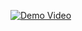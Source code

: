 [![Demo Video]([![image](https://github.com/user-attachments/assets/bf9b2282-70a3-409b-a933-5822cbb48406)
)]([https://www.youtube.com/watch?v=VIDEO_ID](https://youtu.be/0Mq1Jcp7w7M)](https://www.youtube.com/watch?v=0Mq1Jcp7w7M))

